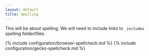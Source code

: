 ```yaml
---
layout: default
title: Spelling
---
```



This will be about spelling. We will need to include links to `_includes` spelling folder/files.

{% include configuration/browser-spellcheck.md %}
{% include configuration/gecko-spellcheck.md %}
